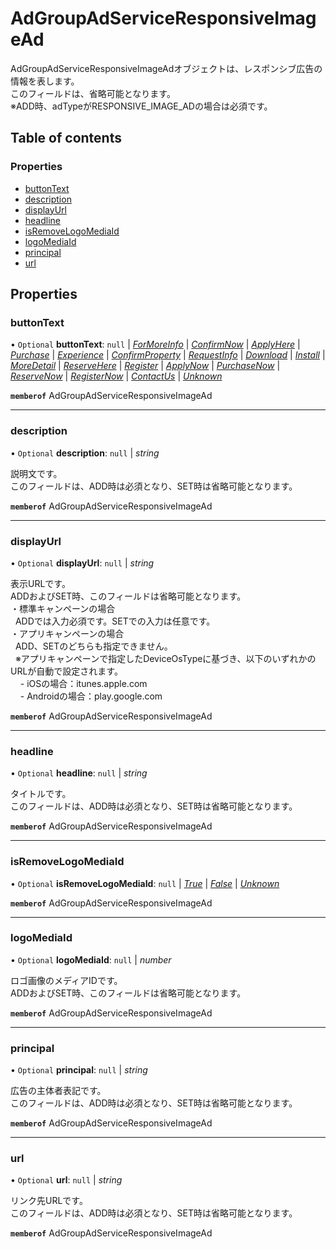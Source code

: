 # AdGroupAdServiceResponsiveImageAd


<div lang=\"ja\"> AdGroupAdServiceResponsiveImageAdオブジェクトは、レスポンシブ広告の情報を表します。<br> このフィールドは、省略可能となります。<br> ※ADD時、adTypeがRESPONSIVE_IMAGE_ADの場合は必須です。 </div> 

## Table of contents

### Properties

- [buttonText](adgroupadserviceresponsiveimagead.md#buttontext)
- [description](adgroupadserviceresponsiveimagead.md#description)
- [displayUrl](adgroupadserviceresponsiveimagead.md#displayurl)
- [headline](adgroupadserviceresponsiveimagead.md#headline)
- [isRemoveLogoMediaId](adgroupadserviceresponsiveimagead.md#isremovelogomediaid)
- [logoMediaId](adgroupadserviceresponsiveimagead.md#logomediaid)
- [principal](adgroupadserviceresponsiveimagead.md#principal)
- [url](adgroupadserviceresponsiveimagead.md#url)

## Properties

### buttonText

• `Optional` **buttonText**: ``null`` \| [*ForMoreInfo*](./enums/adgroupadservicebuttontext.md#formoreinfo) \| [*ConfirmNow*](./enums/adgroupadservicebuttontext.md#confirmnow) \| [*ApplyHere*](./enums/adgroupadservicebuttontext.md#applyhere) \| [*Purchase*](./enums/adgroupadservicebuttontext.md#purchase) \| [*Experience*](./enums/adgroupadservicebuttontext.md#experience) \| [*ConfirmProperty*](./enums/adgroupadservicebuttontext.md#confirmproperty) \| [*RequestInfo*](./enums/adgroupadservicebuttontext.md#requestinfo) \| [*Download*](./enums/adgroupadservicebuttontext.md#download) \| [*Install*](./enums/adgroupadservicebuttontext.md#install) \| [*MoreDetail*](./enums/adgroupadservicebuttontext.md#moredetail) \| [*ReserveHere*](./enums/adgroupadservicebuttontext.md#reservehere) \| [*Register*](./enums/adgroupadservicebuttontext.md#register) \| [*ApplyNow*](./enums/adgroupadservicebuttontext.md#applynow) \| [*PurchaseNow*](./enums/adgroupadservicebuttontext.md#purchasenow) \| [*ReserveNow*](./enums/adgroupadservicebuttontext.md#reservenow) \| [*RegisterNow*](./enums/adgroupadservicebuttontext.md#registernow) \| [*ContactUs*](./enums/adgroupadservicebuttontext.md#contactus) \| [*Unknown*](./enums/adgroupadservicebuttontext.md#unknown)

**`memberof`** AdGroupAdServiceResponsiveImageAd

___

### description

• `Optional` **description**: ``null`` \| *string*

<div lang=\"ja\"> 説明文です。<br> このフィールドは、ADD時は必須となり、SET時は省略可能となります。 </div> 

**`memberof`** AdGroupAdServiceResponsiveImageAd

___

### displayUrl

• `Optional` **displayUrl**: ``null`` \| *string*

<div lang=\"ja\"> 表示URLです。<br> ADDおよびSET時、このフィールドは省略可能となります。<br> ・標準キャンペーンの場合<br> &nbsp;&nbsp;ADDでは入力必須です。SETでの入力は任意です。<br> ・アプリキャンペーンの場合<br> &nbsp;&nbsp;ADD、SETのどちらも指定できません。<br> &nbsp;&nbsp;※アプリキャンペーンで指定したDeviceOsTypeに基づき、以下のいずれかのURLが自動で設定されます。<br> &nbsp;&nbsp;&nbsp;&nbsp;- iOSの場合：itunes.apple.com<br> &nbsp;&nbsp;&nbsp;&nbsp;- Androidの場合：play.google.com<br> </div> 

**`memberof`** AdGroupAdServiceResponsiveImageAd

___

### headline

• `Optional` **headline**: ``null`` \| *string*

<div lang=\"ja\"> タイトルです。<br> このフィールドは、ADD時は必須となり、SET時は省略可能となります。 </div> 

**`memberof`** AdGroupAdServiceResponsiveImageAd

___

### isRemoveLogoMediaId

• `Optional` **isRemoveLogoMediaId**: ``null`` \| [*True*](./enums/adgroupadserviceisremoveflg.md#true) \| [*False*](./enums/adgroupadserviceisremoveflg.md#false) \| [*Unknown*](./enums/adgroupadserviceisremoveflg.md#unknown)

**`memberof`** AdGroupAdServiceResponsiveImageAd

___

### logoMediaId

• `Optional` **logoMediaId**: ``null`` \| *number*

<div lang=\"ja\"> ロゴ画像のメディアIDです。<br> ADDおよびSET時、このフィールドは省略可能となります。 </div> 

**`memberof`** AdGroupAdServiceResponsiveImageAd

___

### principal

• `Optional` **principal**: ``null`` \| *string*

<div lang=\"ja\"> 広告の主体者表記です。<br> このフィールドは、ADD時は必須となり、SET時は省略可能となります。 </div> 

**`memberof`** AdGroupAdServiceResponsiveImageAd

___

### url

• `Optional` **url**: ``null`` \| *string*

<div lang=\"ja\"> リンク先URLです。<br> このフィールドは、ADD時は必須となり、SET時は省略可能となります。 </div> 

**`memberof`** AdGroupAdServiceResponsiveImageAd
